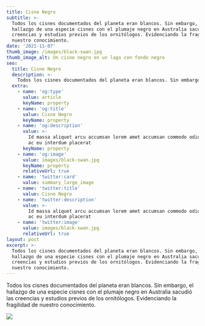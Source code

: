 ```yaml
---
title: Cisne Negro
subtitle: >-
  Todos los cisnes documentados del planeta eran blancos. Sin embargo, el
  hallazgo de una especie cisnes con el plumaje negro en Australia sacudió las
  creencias y estudios previos de los ornitólogos. Evidenciando la fragilidad de
  nuestro conocimiento.
date: '2021-11-07'
thumb_image: /images/black-swan.jpg
thumb_image_alt: Un cisne negro en un lago con fondo negro
seo:
  title: Cisne Negro
  description: >-
    Todos los cisnes documentados del planeta eran blancos. Sin embargo, el hallazgo de una especie cisnes con el plumaje negro en Australia sacudió las creencias y estudios previos de los ornitólogos. Evidenciando la fragilidad de nuestro conocimiento.
  extra:
    - name: 'og:type'
      value: article
      keyName: property
    - name: 'og:title'
      value: Cisne Negro
      keyName: property
    - name: 'og:description'
      value: >-
        Id massa aliquet arcu accumsan lorem amet accumsan commodo odio cubilia
        ac eu interdum placerat
      keyName: property
    - name: 'og:image'
      value: images/black-swan.jpg
      keyName: property
      relativeUrl: true
    - name: 'twitter:card'
      value: summary_large_image
    - name: 'twitter:title'
      value: Cisne Negro
    - name: 'twitter:description'
      value: >-
        Id massa aliquet arcu accumsan lorem amet accumsan commodo odio cubilia
        ac eu interdum placerat
    - name: 'twitter:image'
      value: images/black-swan.jpg
      relativeUrl: true
layout: post
excerpt: >-
  Todos los cisnes documentados del planeta eran blancos. Sin embargo, el
  hallazgo de una especie cisnes con el plumaje negro en Australia sacudió las
  creencias y estudios previos de los ornitólogos. Evidenciando la fragilidad de
  nuestro conocimiento.
---
```

Todos los cisnes documentados del planeta eran blancos. Sin embargo, el hallazgo de una especie cisnes con el plumaje negro en Australia sacudió las creencias y estudios previos de los ornitólogos. Evidenciando la fragilidad de nuestro conocimiento.

![](/images/black-swan.jpg)